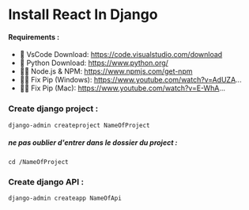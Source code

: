 # Install React In Django

#### Requirements :
- 📙 VsCode Download: https://code.visualstudio.com/download
- 📘 Python Download: https://www.python.org/
- 📘📕 Node.js & NPM: https://www.npmjs.com/get-npm
- 📘🔗 Fix Pip (Windows): https://www.youtube.com/watch?v=AdUZA...
- 📘🔗 Fix Pip (Mac): https://www.youtube.com/watch?v=E-WhA...

### Create django project :
```
django-admin createproject NameOfProject
```

##### ne pas oublier d'entrer dans le dossier du project :
```
cd /NameOfProject
```

### Create django API :
```
django-admin createapp NameOfApi
```
